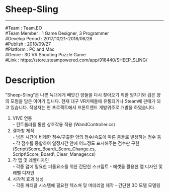 # Sheep-Sling
******************************************************************************************
<article>
#Team : Team.EO<br>
#Team Member : 1 Game Designer, 3 Programmer<br>
#Develop Period : 2017/10/21~2018/06/26<br>
#Publish : 2018/09/27<br>
#Platform : PC and Mac<br>
#Genre : 3D VR Shooting Puzzle Game<br>
#Link : https://store.steampowered.com/app/918440/SHEEP_SLING/<br>
</article>

<body>
  <h1>Description</h1>
  <p>
    "Sheep-Sling"은 나쁜 늑대에게 빼앗긴 양들을 다시 찾아오기 위한 양치기와 검은 양의 모험을 담은
    이야기 입니다. 현재 대구 VR카페들에 유통되거나 Steam에 판매가 되고 있습니다.
    작성자는 현 프로젝트에서 프론트엔드 개발위주로 개발을 하였습니다.
  </p>
  
  <ol>
    <li>VIVE 연동<br>
    - 컨트롤러를 통한 상호작용 적용 (WandController.cs)
    </li>
    <li>결과창 제작<br>
    - 남은 시간에 비례한 점수/구출한 양의 점수/속도에 따른 충돌로 발생하는 점수 등
    - 각 점수를 종합하여 일정시간 안에 어느정도 표시해주는 점수판 구현 (Script\Score_Board\_Score_Change.cs, Script\Score_Board\_Clear_Manager.cs)
    </li>
    <li>각 맵 및 레벨디자인<br>
    - 각종 맵에 필요한 퍼즐요소를 위한 간단한 스크립트
    - 에셋을 활용한 맵 디자인 및레벨 디자인
    </li>
    <li>시각적 효과 생성<br>
    - 각종 파티클 시스템에 필요한 텍스쳐 및 머테리얼 제작
    - 간단한 3D 모델 모델링
    </li>
  </ol>
</body>

